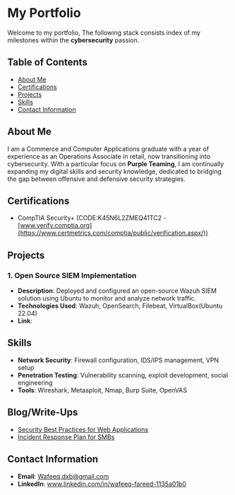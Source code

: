 # My Portfolio #
Welcome to my portfolio, The following stack consists index of my milestones within the <b>cybersecurity</b> passion.
## Table of Contents
- [About Me](#about-me)
- [Certifications](#certifications)
- [Projects](#projects)
- [Skills](#skills)
- [Contact Information](#contact-information)

## About Me
I am a Commerce and Computer Applications graduate with a year of experience as an Operations Associate in retail, now transitioning into cybersecurity. With a particular focus on <b>Purple Teaming</b>, I am continually expanding my digital skills and security knowledge, dedicated to bridging the gap between offensive and defensive security strategies.
## Certifications
- CompTIA Security+ (CODE:K45N6L2ZMEQ41TC2 - [www.verify.comptia.org](https://www.certmetrics.com/comptia/public/verification.aspx/))

## Projects

### 1. Open Source SIEM Implementation
- **Description**: Deployed and configured an open-source Wazuh SIEM solution using Ubuntu to monitor and analyze network traffic.
- **Technologies Used**: Wazuh, OpenSearch, Filebeat, VirtualBox(Ubuntu 22.04)
- **Link**: 


## Skills
- **Network Security**: Firewall configuration, IDS/IPS management, VPN setup
- **Penetration Testing**: Vulnerability scanning, exploit development, social engineering
- **Tools**: Wireshark, Metasploit, Nmap, Burp Suite, OpenVAS

## Blog/Write-Ups
- [Security Best Practices for Web Applications](https://medium.com/@username/security-best-practices)
- [Incident Response Plan for SMBs](https://medium.com/@username/incident-response-plan)

## Contact Information
- **Email**: Wafeeq.dxb@gmail.com
- **LinkedIn**: www.linkedin.com/in/wafeeq-fareed-1135a01b0

<!---
Wafeeq-Fareed/Wafeeq-Fareed is a ✨ special ✨ repository because its `README.md` (this file) appears on your GitHub profile.
You can click the Preview link to take a look at your changes.
--->
